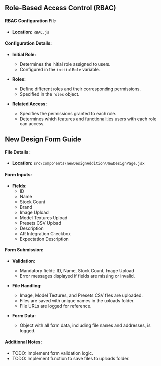 ## Role-Based Access Control (RBAC)

#### RBAC Configuration File
- **Location:** `RBAC.js`
  
#### Configuration Details:
- **Initial Role:**
  - Determines the initial role assigned to users.
  - Configured in the `initialRole` variable.
  
- **Roles:**
  - Define different roles and their corresponding permissions.
  - Specified in the `roles` object.
  
- **Related Access:**
  - Specifies the permissions granted to each role.
  - Determines which features and functionalities users with each role can access.




## New Design Form Guide

#### File Details:
- **Location:** `src\components\newDesignAddition\NewDesignPage.jsx`

#### Form Inputs:
- **Fields:**
  - ID
  - Name
  - Stock Count
  - Brand
  - Image Upload
  - Model Textures Upload
  - Presets CSV Upload
  - Description
  - AR Integration Checkbox
  - Expectation Description

#### Form Submission:
- **Validation:**
  - Mandatory fields: ID, Name, Stock Count, Image Upload
  - Error messages displayed if fields are missing or invalid.

- **File Handling:**
  - Image, Model Textures, and Presets CSV files are uploaded.
  - Files are saved with unique names in the uploads folder.
  - File URLs are logged for reference.

- **Form Data:**
  - Object with all form data, including file names and addresses, is logged.

#### Additional Notes:
- TODO: Implement form validation logic.
- TODO: Implement function to save files to uploads folder.

